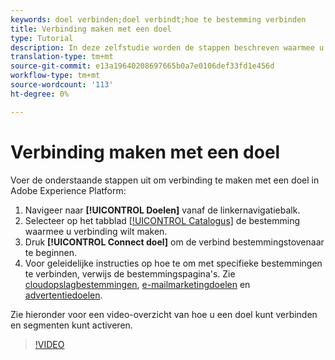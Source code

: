 ```yaml
---
keywords: doel verbinden;doel verbindt;hoe te bestemming verbinden
title: Verbinding maken met een doel
type: Tutorial
description: In deze zelfstudie worden de stappen beschreven waarmee u een bestemming in Adobe Experience Platform kunt verbinden
translation-type: tm+mt
source-git-commit: e13a19640208697665b0a7e0106def33fd1e456d
workflow-type: tm+mt
source-wordcount: '113'
ht-degree: 0%

---
```



# Verbinding maken met een doel

Voer de onderstaande stappen uit om verbinding te maken met een doel in Adobe Experience Platform:

1. Navigeer naar **[!UICONTROL Doelen]** vanaf de linkernavigatiebalk.
2. Selecteer op het tabblad [[!UICONTROL Catalogus]](./destinations-workspace.md#catalog) de bestemming waarmee u verbinding wilt maken.
3. Druk **[!UICONTROL Connect doel]** om de verbind bestemmingstovenaar te beginnen.
4. Voor geleidelijke instructies op hoe te om met specifieke bestemmingen te verbinden, verwijs de bestemmingspagina&#39;s. Zie [cloudopslagbestemmingen](../catalog/cloud-storage/workflow.md), [e-mailmarketingdoelen](../catalog/email-marketing/overview.md) en [advertentiedoelen](../catalog/advertising/overview.md).

Zie hieronder voor een video-overzicht van hoe u een doel kunt verbinden en segmenten kunt activeren.

>[!VIDEO](https://video.tv.adobe.com/v/29710?quality=12)